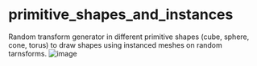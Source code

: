 # primitive_shapes_and_instances
Random transform generator in different primitive shapes (cube, sphere, cone, torus) to draw shapes using instanced meshes on random tarnsforms.
![image](https://github.com/Sirahi/primitive_shapes_and_instances/assets/22786724/a6ed8509-1a63-479c-9662-6b252d600cc6)
